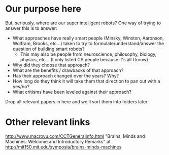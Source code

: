 # Our purpose here

But, seriously, where are our super intelligent robots? One way of trying to answer this is to answer:
* What approaches have really smart people (Minsky, Winston, Aaronson, Wolfram, Brooks, etc...) taken to try to formulate/understand/answer the question of building smart robots? 
  * This may also be people from neuroscience, philosophy, biology, physics, etc... (I only listed CS people because it's all I know)
* Why did they choose that approach? 
* What are the benefits / drawbacks of that approach?
* Has their approach changed over the years? Why?
* How long do they think it will take them that direction to pan out with a yes/no?
* What critisms have been leveled against their approach?

Drop all relevant papers in here and we'll sort them into folders later


# Other relevant links

http://www.macrovu.com/CCTGeneralInfo.html
"Brains, Minds and Machines: Welcome and Introductory Remarks" at http://mit150.mit.edu/symposia/brains-minds-machines
